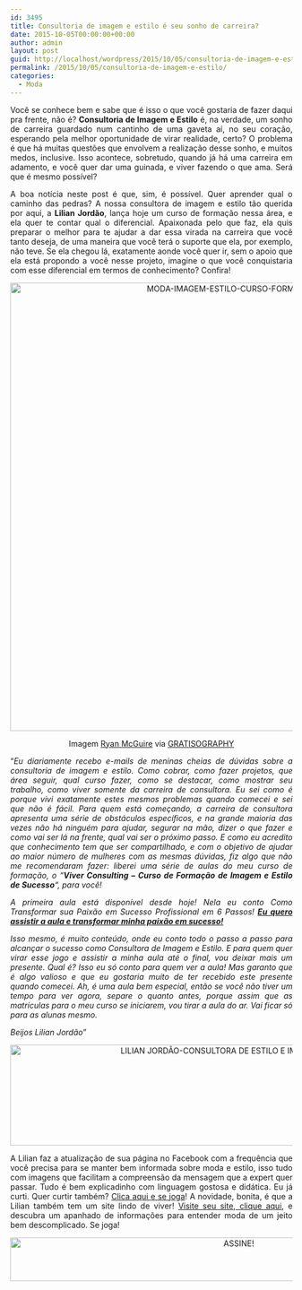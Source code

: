 ```yaml
---
id: 3495
title: Consultoria de imagem e estilo é seu sonho de carreira?
date: 2015-10-05T00:00:00+00:00
author: admin
layout: post
guid: http://localhost/wordpress/2015/10/05/consultoria-de-imagem-e-estilo/
permalink: /2015/10/05/consultoria-de-imagem-e-estilo/
categories:
  - Moda
---
```

<p align="justify">
  Você se conhece bem e sabe que é isso o que você gostaria de fazer daqui pra frente, não é? <strong>Consultoria de Imagem e Estilo</strong> é, na verdade, um sonho de carreira guardado num cantinho de uma gaveta aí, no seu coração, esperando pela melhor oportunidade de virar realidade, certo? O problema é que há muitas questões que envolvem a realização desse sonho, e muitos medos, inclusive. Isso acontece, sobretudo, quando já há uma carreira em adamento, e você quer dar uma guinada, e viver fazendo o que ama. Será que é mesmo possível?
</p>

<p align="justify">
  A boa notícia neste post é que, sim, é possível. Quer aprender qual o caminho das pedras? A nossa consultora de imagem e estilo tão querida por aqui, a <strong>Lilian Jordão</strong>, lança hoje um curso de formação nessa área, e ela quer te contar qual o diferencial. Apaixonada pelo que faz, ela quis preparar o melhor para te ajudar a dar essa virada na carreira que você tanto deseja, de uma maneira que você terá o suporte que ela, por exemplo, não teve. Se ela chegou lá, exatamente aonde você quer ir, sem o apoio que ela está propondo a você nesse projeto, imagine o que você conquistaria com esse diferencial em termos de conhecimento? Confira!
</p>

<p align="center">
  <a href="http://www.trololodemulher.com.br/blog/wp-content/uploads/2015/10/MODA-IMAGEM-ESTILO-CURSO-FORMACAO800.jpg"><img class="alignnone size-full wp-image-11550" src="http://www.trololodemulher.com.br/blog/wp-content/uploads/2015/10/MODA-IMAGEM-ESTILO-CURSO-FORMACAO800.jpg" alt="MODA-IMAGEM-ESTILO-CURSO-FORMACAO800" width="800" height="800" /></a>
</p>

<p align="center">
  Imagem <a href="http://www.laughandpee.com/" target="_blank">Ryan McGuire</a> via <a href="http://www.gratisography.com/#all" target="_blank">GRATISOGRAPHY</a>
</p>

<p align="justify">
  “<em>Eu diariamente recebo e-mails de meninas cheias de dúvidas sobre a consultoria de imagem e estilo. Como cobrar, como fazer projetos, que área seguir, qual curso fazer, como se destacar, como mostrar seu trabalho, como viver somente da carreira de consultora. Eu sei como é porque vivi exatamente estes mesmos problemas quando comecei e sei que não é fácil. Para quem está começando, a carreira de consultora apresenta uma série de obstáculos específicos, e na grande maioria das vezes não há ninguém para ajudar, segurar na mão, dizer o que fazer e como vai ser lá na frente, qual vai ser o próximo passo. E como eu acredito que conhecimento tem que ser compartilhado, e com o objetivo de ajudar ao maior número de mulheres com as mesmas dúvidas, fiz algo que não me recomendaram fazer: liberei uma série de aulas do meu curso de formação, o “<strong>Viver Consulting – Curso de Formação de Imagem e Estilo de Sucesso</strong>&#8220;, para você! </em>
</p>

<p align="justify">
  <em>A primeira aula está disponível desde hoje! Nela eu conto Como Transformar sua Paixão em Sucesso Profissional em 6 Passos! </em><a href="http://lilianjordao.com.br/cursos/aula1/" target="_blank"><strong><em>Eu quero assistir a aula e transformar minha paixão em sucesso!</em></strong></a><em> </em>
</p>

<p align="justify">
  <em>Isso mesmo, é muito conteúdo, onde eu conto todo o passo a passo para alcançar o sucesso como Consultora de Imagem e Estilo. E para quem quer virar esse jogo e assistir a minha aula até o final, vou deixar mais um presente. Qual é? Isso eu só conto para quem ver a aula! Mas garanto que é algo valioso e que eu gostaria muito de ter recebido este presente quando comecei. Ah, é uma aula bem especial, então se você não tiver um tempo para ver agora, separe o quanto antes, porque assim que as matrículas para o meu curso se iniciarem, vou tirar a aula do ar. Vai ficar só para as alunas mesmo.</em>
</p>

<p align="justify">
  <em>Beijos Lilian Jordão</em>”
</p>

<p align="center">
  <a href="http://www.trololodemulher.com.br/blog/wp-content/uploads/2015/09/LILIAN-JORDÃO-CONSULTORA-DE-ESTILO-E-IMAGEM-PESSOAL.jpg"><img class="alignnone size-full wp-image-11464" src="http://www.trololodemulher.com.br/blog/wp-content/uploads/2015/09/LILIAN-JORDÃO-CONSULTORA-DE-ESTILO-E-IMAGEM-PESSOAL.jpg" alt="LILIAN JORDÃO-CONSULTORA DE ESTILO E IMAGEM PESSOAL" width="800" height="180" /></a>
</p>

<p align="justify">
  A Lilian faz a atualização de sua página no Facebook com a frequência que você precisa para se manter bem informada sobre moda e estilo, isso tudo com imagens que facilitam a compreensão da mensagem que a expert quer passar. Tudo é bem explicadinho com linguagem gostosa e didática. Eu já curti. Quer curtir também? <a href="https://www.facebook.com/lilianjordao82/timeline" target="_blank">Clica aqui e se joga</a>! A novidade, bonita, é que a Lilian também tem um site lindo de viver! <a href="http://www.lilianjordao.com.br/" target="_blank">Visite seu site, clique aqui</a>, e descubra um apanhado de informações para entender moda de um jeito bem descomplicado. Se joga!
</p>

<p align="center">
  <a href="http://feedburner.google.com/fb/a/mailverify?uri=blogBichaFemea&loc=en_US" target="_blank"><img class="alignnone size-full wp-image-10439" src="http://www.trololodemulher.com.br/blog/wp-content/uploads/2014/09/ASSINE.png" alt="ASSINE!" width="800" height="78" /></a>
</p>

<p align="justify">
